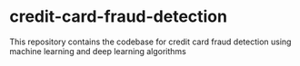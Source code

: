 # credit-card-fraud-detection
This repository contains the codebase for credit card fraud detection using machine learning and deep learning algorithms
